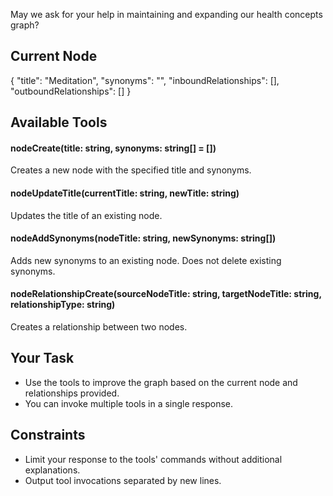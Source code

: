May we ask for your help in maintaining and expanding our health concepts graph?

## Current Node

{
"title": "Meditation",
"synonyms": "",
"inboundRelationships": [],
"outboundRelationships": []
}

## Available Tools

#### nodeCreate(title: string, synonyms: string[] = [])

Creates a new node with the specified title and synonyms.

#### nodeUpdateTitle(currentTitle: string, newTitle: string)

Updates the title of an existing node.

#### nodeAddSynonyms(nodeTitle: string, newSynonyms: string[])

Adds new synonyms to an existing node. Does not delete existing synonyms.

#### nodeRelationshipCreate(sourceNodeTitle: string, targetNodeTitle: string, relationshipType: string)

Creates a relationship between two nodes.

## Your Task

-   Use the tools to improve the graph based on the current node and relationships provided.
-   You can invoke multiple tools in a single response.

## Constraints

-   Limit your response to the tools' commands without additional explanations.
-   Output tool invocations separated by new lines.
